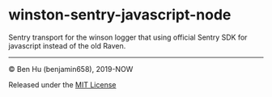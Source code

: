 # winston-sentry-javascript-node

Sentry transport for the winson logger that using official Sentry SDK for javascript instead of the old Raven.

---

© Ben Hu (benjamin658), 2019-NOW

Released under the [MIT License](https://github.com/benjamin658/winston-sentry-javascript-node/blob/master/LICENSE)
